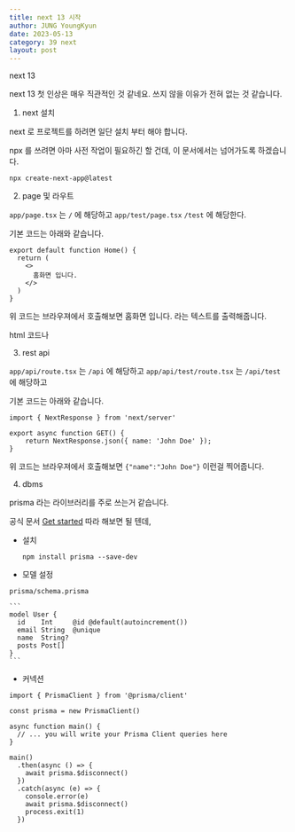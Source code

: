 ```yaml
---
title: next 13 시작
author: JUNG YoungKyun
date: 2023-05-13
category: 39 next
layout: post
---
```


next 13

next 13 첫 인상은 매우 직관적인 것 같네요.
쓰지 않을 이유가 전혀 없는 것 같습니다.

1. next 설치

next 로 프로젝트를 하려면 일단 설치 부터 해야 합니다.

npx 를 쓰려면 아마 사전 작업이 필요하긴 할 건데, 이 문서에서는
넘어가도록 하겠습니다.

```
npx create-next-app@latest
```

2. page 및 라우트

`app/page.tsx` 는 `/` 에 해당하고
`app/test/page.tsx` `/test` 에 해당한다.

기본 코드는 아래와 같습니다.

```
export default function Home() {
  return (
    <>
      홈화면 입니다.
    </>
  )
}

```

위 코드는 브라우져에서 호출해보면
홈화면 입니다. 라는 텍스트를 출력해줍니다.

html 코드나 

3. rest api

`app/api/route.tsx` 는 `/api` 에 해당하고
`app/api/test/route.tsx` 는 `/api/test` 에 해당하고

기본 코드는 아래와 같습니다.

```
import { NextResponse } from 'next/server'

export async function GET() {
    return NextResponse.json({ name: 'John Doe' });
}
```

위 코드는
브라우져에서 호출해보면 `{"name":"John Doe"}` 이런걸 찍어줍니다.

4. dbms

prisma 라는 라이브러리를 주로 쓰는거 같습니다.

공식 문서 [Get started](https://www.prisma.io/docs/getting-started) 따라 해보면 될 텐데,

- 설치

    ```
    npm install prisma --save-dev
    ```

- 모델 설정

`prisma/schema.prisma`

    ```
    model User {
      id    Int     @id @default(autoincrement())
      email String  @unique
      name  String?
      posts Post[]
    }
    ```

- 커넥션

```
import { PrismaClient } from '@prisma/client'

const prisma = new PrismaClient()

async function main() {
  // ... you will write your Prisma Client queries here
}

main()
  .then(async () => {
    await prisma.$disconnect()
  })
  .catch(async (e) => {
    console.error(e)
    await prisma.$disconnect()
    process.exit(1)
  })
```

